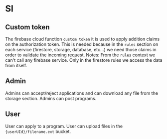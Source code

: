 # SI


## Custom token

The firebase cloud function `custom token` it is used to apply addition claims on the authorization token.
This is needed because in the `rules` section on each service (firestore, storage, database, etc...) we need those claims in order to validate the incoming request.
Notes: From the `rules` context we can't call any firebase service. Only in the firestore rules we access the data from itself.

## Admin
Admins can accept/reject applications and can download any file from the storage section.
Admins can post programs.

## User
User can apply to a program. User can upload files in the `{userUId}/filename.ext` bucket.
